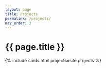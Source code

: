 ```yaml
---
layout: page
title: Projects
permalink: /projects/
nav_order: 3
---
```


# {{ page.title }}

{% include cards.html projects=site.projects %}